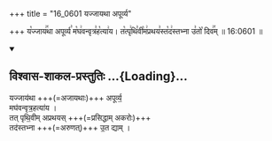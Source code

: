 +++
title = "16_0601 यज्जायथा अपूर्व्य"

+++
य꣡ज्जाय꣢꣯था अपूर्व्य꣣ म꣡घ꣢वन्वृत्र꣣ह꣡त्या꣢य। त꣡त्पृ꣢थि꣣वी꣡म꣢प्रथय꣣स्त꣡द꣢स्तभ्ना उ꣣तो꣡ दिव꣢꣯म् ॥ 16:0601 ॥

<div class="js_include" newlevelforh1="2" title="विश्वास-शाकल-प्रस्तुतिः" unfilled url="/vedAH_Rk/shAkalam/saMhitA/vishvAsa-prastutiH/08/089/05_yajjAyathA_apUrvya.md">
<details open><summary><h2>विश्वास-शाकल-प्रस्तुतिः ...{Loading}...</h2></summary>


यज्जाय॑था +++(=अजायथाः)+++ अपूर्व्य॒  
मघ॑वन्वृत्र॒हत्या॑य ।  
तत् पृथि॒वीम् अप्रथयस् +++(=प्रसिद्धाम् अकरोः)+++  
तद॑स्तभ्ना +++(=अरुणत्)+++ उ॒त द्याम् ।  

</details>
</div>